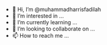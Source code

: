 - 👋 Hi, I’m @muhammadharrisfadilah
- 👀 I’m interested in ...
- 🌱 I’m currently learning ...
- 💞️ I’m looking to collaborate on ...
- 📫 How to reach me ...

<!---
muhammadharrisfadilah/muhammadharrisfadilah is a ✨ special ✨ repository because its `README.md` (this file) appears on your GitHub profile.
You can click the Preview link to take a look at your changes.
--->
